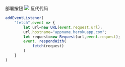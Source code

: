 ﻿部署按钮
[![](https://www.herokucdn.com/deploy/button.png)](https://heroku.com/deploy?template=https://github.com/oioiu/xnginx.git)
反代代码
```js
addEventListener(
    "fetch",event => {
        let url=new URL(event.request.url);
        url.hostname="appname.herokuapp.com";
        let request=new Request(url,event.request);
        event. respondWith(
            fetch(request)
        )
    }
)
```
